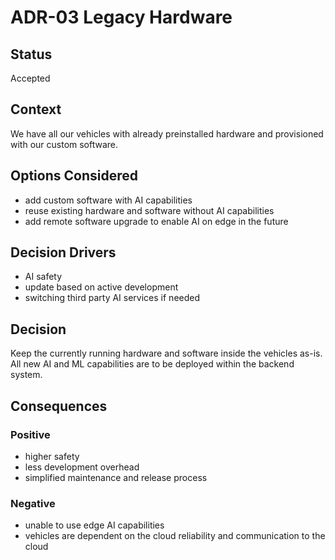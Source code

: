 # ADR-03 Legacy Hardware

## Status
Accepted

## Context
We have all our vehicles with already preinstalled hardware and provisioned with our custom software.

## Options Considered
- add custom software with AI capabilities
- reuse existing hardware and software without AI capabilities
- add remote software upgrade to enable AI on edge in the future

## Decision Drivers
- AI safety
- update based on active development
- switching third party AI services if needed

## Decision
Keep the currently running hardware and software inside the vehicles as-is. All new AI and ML capabilities are to be deployed within the backend system.

## Consequences

### Positive
- higher safety
- less development overhead
- simplified maintenance and release process

### Negative
- unable to use edge AI capabilities
- vehicles are dependent on the cloud reliability and communication to the cloud

